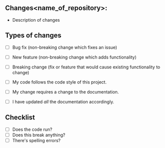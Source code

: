 <Description of request>

## Changes<name_of_repository>: 

- Description of changes

## Types of changes
<!--- What types of changes does your code introduce? Put an `x` in all the boxes that apply: -->
- [ ] Bug fix (non-breaking change which fixes an issue)
- [ ] New feature (non-breaking change which adds functionality)
- [ ] Breaking change (fix or feature that would cause existing functionality to change)

- [ ] My code follows the code style of this project.
- [ ] My change requires a change to the documentation.
- [ ] I have updated *all* the documentation accordingly.



## Checklist
- [ ] Does the code run?
- [ ] Does this break anything?
- [ ] There's spelling errors?

